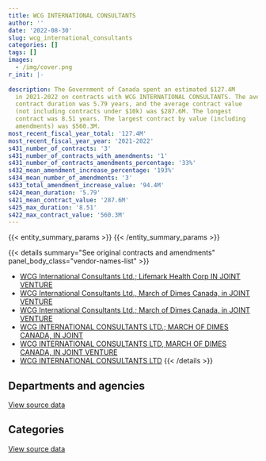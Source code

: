 ```yaml
---
title: WCG INTERNATIONAL CONSULTANTS
author: ''
date: '2022-08-30'
slug: wcg_international_consultants
categories: []
tags: []
images:
  - /img/cover.png
r_init: |-
  
description: The Government of Canada spent an estimated $127.4M
  in 2021-2022 on contracts with WCG INTERNATIONAL CONSULTANTS. The average
  contract duration was 5.79 years, and the average contract value
  (not including contracts under $10k) was $287.6M. The longest
  contract was 8.51 years. The largest contract by value (including
  amendments) was $560.3M.
most_recent_fiscal_year_total: '127.4M'
most_recent_fiscal_year_year: '2021-2022'
s431_number_of_contracts: '3'
s431_number_of_contracts_with_amendments: '1'
s431_number_of_contracts_amendments_percentage: '33%'
s432_mean_amendment_increase_percentage: '193%'
s434_mean_number_of_amendments: '3'
s433_total_amendment_increase_value: '94.4M'
s424_mean_duration: '5.79'
s421_mean_contract_value: '287.6M'
s425_max_duration: '8.51'
s422_max_contract_value: '560.3M'
---
```


<script src="/rmarkdown-libs/htmlwidgets/htmlwidgets.js"></script>
<link href="/rmarkdown-libs/datatables-css/datatables-crosstalk.css" rel="stylesheet" />
<script src="/rmarkdown-libs/datatables-binding/datatables.js"></script>
<script src="/rmarkdown-libs/jquery/jquery-3.6.0.min.js"></script>
<link href="/rmarkdown-libs/dt-core-bootstrap/css/dataTables.bootstrap.min.css" rel="stylesheet" />
<link href="/rmarkdown-libs/dt-core-bootstrap/css/dataTables.bootstrap.extra.css" rel="stylesheet" />
<script src="/rmarkdown-libs/dt-core-bootstrap/js/jquery.dataTables.min.js"></script>
<script src="/rmarkdown-libs/dt-core-bootstrap/js/dataTables.bootstrap.min.js"></script>
<link href="/rmarkdown-libs/crosstalk/css/crosstalk.min.css" rel="stylesheet" />
<script src="/rmarkdown-libs/crosstalk/js/crosstalk.min.js"></script>
<script src="/rmarkdown-libs/htmlwidgets/htmlwidgets.js"></script>
<link href="/rmarkdown-libs/datatables-css/datatables-crosstalk.css" rel="stylesheet" />
<script src="/rmarkdown-libs/datatables-binding/datatables.js"></script>
<script src="/rmarkdown-libs/jquery/jquery-3.6.0.min.js"></script>
<link href="/rmarkdown-libs/dt-core-bootstrap/css/dataTables.bootstrap.min.css" rel="stylesheet" />
<link href="/rmarkdown-libs/dt-core-bootstrap/css/dataTables.bootstrap.extra.css" rel="stylesheet" />
<script src="/rmarkdown-libs/dt-core-bootstrap/js/jquery.dataTables.min.js"></script>
<script src="/rmarkdown-libs/dt-core-bootstrap/js/dataTables.bootstrap.min.js"></script>
<link href="/rmarkdown-libs/crosstalk/css/crosstalk.min.css" rel="stylesheet" />
<script src="/rmarkdown-libs/crosstalk/js/crosstalk.min.js"></script>

{{< entity_summary_params >}}
{{< /entity_summary_params >}}

{{< details summary="See original contracts and amendments" panel_body_class="vendor-names-list" >}}
- [WCG International Consultants Ltd.; Lifemark Health Corp IN JOINT VENTURE](https://search.open.canada.ca/en/ct/?sort=contract_value_f%20desc&page=1&search_text=%22WCG%20International%20Consultants%20Ltd.%3b%20%20Lifemark%20Health%20Corp%20%20IN%20JOINT%20VENTURE%22)
- [WCG International Consultants Ltd., March of Dimes Canada, in JOINT VENTURE](https://search.open.canada.ca/en/ct/?sort=contract_value_f%20desc&page=1&search_text=%22WCG%20International%20Consultants%20Ltd.%2c%20March%20of%20Dimes%20Canada%2c%20in%20JOINT%20VENTURE%22)
- [WCG International Consultants Ltd.; March of Dimes Canada, in JOINT VENTURE](https://search.open.canada.ca/en/ct/?sort=contract_value_f%20desc&page=1&search_text=%22WCG%20%20International%20Consultants%20Ltd.%3b%20March%20of%20Dimes%20Canada%2c%20in%20JOINT%20VENTURE%22)
- [WCG INTERNATIONAL CONSULTANTS LTD.; MARCH OF DIMES CANADA, IN JOINT](https://search.open.canada.ca/en/ct/?sort=contract_value_f%20desc&page=1&search_text=%22WCG%20INTERNATIONAL%20CONSULTANTS%20LTD.%3b%20MARCH%20OF%20DIMES%20CANADA%2c%20IN%20JOINT%22)
- [WCG INTERNATIONAL CONSULTANTS LTD, MARCH OF DIMES CANADA, IN JOINT VENTURE](https://search.open.canada.ca/en/ct/?sort=contract_value_f%20desc&page=1&search_text=%22WCG%20INTERNATIONAL%20CONSULTANTS%20LTD%2c%20MARCH%20OF%20DIMES%20CANADA%2c%20IN%20JOINT%20VENTURE%22)
- [WCG INTERNATIONAL CONSULTANTS LTD](https://search.open.canada.ca/en/ct/?sort=contract_value_f%20desc&page=1&search_text=%22WCG%20INTERNATIONAL%20CONSULTANTS%20LTD%22)
{{< /details >}}

## Departments and agencies

<div id="htmlwidget-1" style="width:100%;height:auto;" class="datatables html-widget"></div>
<script type="application/json" data-for="htmlwidget-1">{"x":{"style":"bootstrap","filter":"none","vertical":false,"data":[["<a href=\"/departments/vac-acc/\">Veterans Affairs Canada<\/a>"],[43838950.46],[61726288.95],[61557637.89],[127373772.12]],"container":"<table class=\"table table-striped table-hover row-border order-column display\">\n  <thead>\n    <tr>\n      <th>Department<\/th>\n      <th>2018-2019<\/th>\n      <th>2019-2020<\/th>\n      <th>2020-2021<\/th>\n      <th>2021-2022<\/th>\n    <\/tr>\n  <\/thead>\n<\/table>","options":{"order":[[4,"desc"]],"pageLength":10,"autoWidth":true,"columnDefs":[{"targets":1,"render":"function(data, type, row, meta) {\n    return type !== 'display' ? data : DTWidget.formatCurrency(data, \"$\", 2, 3, \",\", \".\", true, null);\n  }"},{"targets":2,"render":"function(data, type, row, meta) {\n    return type !== 'display' ? data : DTWidget.formatCurrency(data, \"$\", 2, 3, \",\", \".\", true, null);\n  }"},{"targets":3,"render":"function(data, type, row, meta) {\n    return type !== 'display' ? data : DTWidget.formatCurrency(data, \"$\", 2, 3, \",\", \".\", true, null);\n  }"},{"targets":4,"render":"function(data, type, row, meta) {\n    return type !== 'display' ? data : DTWidget.formatCurrency(data, \"$\", 2, 3, \",\", \".\", true, null);\n  }"},{"width":"16%","targets":[1,2,3,4]},{"className":"dt-right","targets":[1,2,3,4]}],"orderClasses":false}},"evals":["options.columnDefs.0.render","options.columnDefs.1.render","options.columnDefs.2.render","options.columnDefs.3.render"],"jsHooks":[]}</script>
<p class="text-right">
<a href="https://github.com/GoC-Spending/contracts-data/tree/main/data/out/vendors/wcg_international_consultants/summary_by_fiscal_year_by_department.csv" class="source-data-link btn btn-link">View source data</a>
</p>

## Categories

<div id="htmlwidget-2" style="width:100%;height:auto;" class="datatables html-widget"></div>
<script type="application/json" data-for="htmlwidget-2">{"x":{"style":"bootstrap","filter":"none","vertical":false,"data":[["<a href=\"/categories/medical/\">Medical<\/a>"],[43838950.46],[61726288.95],[61557637.89],[127373772.12]],"container":"<table class=\"table table-striped table-hover row-border order-column display\">\n  <thead>\n    <tr>\n      <th>Category<\/th>\n      <th>2018-2019<\/th>\n      <th>2019-2020<\/th>\n      <th>2020-2021<\/th>\n      <th>2021-2022<\/th>\n    <\/tr>\n  <\/thead>\n<\/table>","options":{"order":[[4,"desc"]],"dom":"t","pageLength":30,"autoWidth":true,"columnDefs":[{"targets":1,"render":"function(data, type, row, meta) {\n    return type !== 'display' ? data : DTWidget.formatCurrency(data, \"$\", 2, 3, \",\", \".\", true, null);\n  }"},{"targets":2,"render":"function(data, type, row, meta) {\n    return type !== 'display' ? data : DTWidget.formatCurrency(data, \"$\", 2, 3, \",\", \".\", true, null);\n  }"},{"targets":3,"render":"function(data, type, row, meta) {\n    return type !== 'display' ? data : DTWidget.formatCurrency(data, \"$\", 2, 3, \",\", \".\", true, null);\n  }"},{"targets":4,"render":"function(data, type, row, meta) {\n    return type !== 'display' ? data : DTWidget.formatCurrency(data, \"$\", 2, 3, \",\", \".\", true, null);\n  }"},{"width":"16%","targets":[1,2,3,4]},{"className":"dt-right","targets":[1,2,3,4]}],"orderClasses":false,"lengthMenu":[10,25,30,50,100]}},"evals":["options.columnDefs.0.render","options.columnDefs.1.render","options.columnDefs.2.render","options.columnDefs.3.render"],"jsHooks":[]}</script>
<p class="text-right">
<a href="https://github.com/GoC-Spending/contracts-data/tree/main/data/out/vendors/wcg_international_consultants/summary_by_fiscal_year_by_category.csv" class="source-data-link btn btn-link">View source data</a>
</p>
